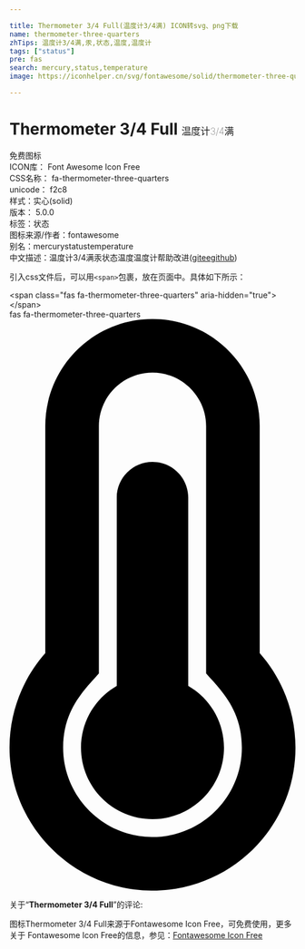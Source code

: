 ```yaml
---

title: Thermometer 3/4 Full(温度计3/4满) ICON转svg、png下载
name: thermometer-three-quarters
zhTips: 温度计3/4满,汞,状态,温度,温度计
tags: ["status"]
pre: fas
search: mercury,status,temperature
image: https://iconhelper.cn/svg/fontawesome/solid/thermometer-three-quarters.svg

---
```


# Thermometer 3/4 Full  <small style="font-size: 60%;font-weight: 100">温度计3/4满</small>


<div class="detail-page">
<p>
<span><span class="badge-success badge">免费图标</span> </span>
<br/>
<span>
ICON库：
<span class="badge-secondary badge">Font Awesome Icon Free</span> 
</span>
<br/>
<span>
CSS名称：
<span class="badge-secondary badge">fa-thermometer-three-quarters</span> 
</span>
<br/>
<span>
unicode：
<span class="badge-secondary badge">f2c8</span> 
<copy-btn content='f2c8' btn-title=""></copy-btn>
<copy-btn :content='String.fromCodePoint(parseInt("f2c8", 16))' btn-title="复制U"></copy-btn>
</span><br/><span>样式：<span class="badge-light badge">实心(solid)</span></span>
<br/>
<span>
版本：
<span class="badge-secondary badge">5.0.0</span> 
</span><br/><span>标签：<span class="badge-light badge"><router-link to="/tags/status.html">状态</router-link></span></span>
<br/>
<span>图标来源/作者：<span class="badge-light badge">fontawesome</span></span> 
<br/>
<span>别名：<span class="badge-light badge">mercury</span><span class="badge-light badge">status</span><span class="badge-light badge">temperature</span></span><br/><span class="zh-detail">中文描述：<span class="badge-primary badge">温度计3/4满</span><span class="badge-primary badge">汞</span><span class="badge-primary badge">状态</span><span class="badge-primary badge">温度</span><span class="badge-primary badge">温度计</span><span class="help-link"><span>帮助改进</span>(<a href="https://gitee.com/liuwave/icon-helper/edit/master/json/fontawesome/solid/thermometer-three-quarters.json" target="_blank" rel="noopener noreferrer">gitee</a><a href="https://github.com/liuwave/icon-helper/edit/master/json/fontawesome/solid/thermometer-three-quarters.json" target="_blank" rel="noopener noreferrer">github</a></span>)</span><br/>
</p>
</div>
<div class="alert alert-dark">
  <i class="fas fa-thermometer-three-quarters fa-xs"></i>
  <i class="fas fa-thermometer-three-quarters fa-sm"></i>
  <i class="fas fa-thermometer-three-quarters fa-lg"></i>
  <i class="fas fa-thermometer-three-quarters fa-2x"></i>
  <i class="fas fa-thermometer-three-quarters fa-3x"></i>
  <i class="fas fa-thermometer-three-quarters fa-5x"></i>
  <i class="fas fa-thermometer-three-quarters fa-7x"></i>
</div>
<div>
  <p>引入css文件后，可以用<code>&lt;span&gt;</code>包裹，放在页面中。具体如下所示：    
  </p>
  <div class="alert alert-primary" style="font-size: 14px">
    &lt;span class="fas fa-thermometer-three-quarters" aria-hidden="true"&gt;&lt;/span&gt;
    <copy-btn content='<span class="fas fa-thermometer-three-quarters" aria-hidden="true"></span>'></copy-btn>
  </div>
  <div class="alert alert-secondary">
    <i class="fas fa-thermometer-three-quarters"
    style="font-size: 24px"
    aria-hidden="true"></i> fas fa-thermometer-three-quarters
    <copy-btn content="fas fa-thermometer-three-quarters" btn-title="复制图标名称"></copy-btn>
  </div>
</div>
<div id="svg" class="svg-wrap">
<svg xmlns="http://www.w3.org/2000/svg" viewBox="0 0 256 512"><path d="M192 384c0 35.346-28.654 64-64 64-35.346 0-64-28.654-64-64 0-23.685 12.876-44.349 32-55.417V160c0-17.673 14.327-32 32-32s32 14.327 32 32v168.583c19.124 11.068 32 31.732 32 55.417zm32-84.653c19.912 22.563 32 52.194 32 84.653 0 70.696-57.303 128-128 128-.299 0-.609-.001-.909-.003C56.789 511.509-.357 453.636.002 383.333.166 351.135 12.225 321.755 32 299.347V96c0-53.019 42.981-96 96-96s96 42.981 96 96v203.347zM208 384c0-34.339-19.37-52.19-32-66.502V96c0-26.467-21.533-48-48-48S80 69.533 80 96v221.498c-12.732 14.428-31.825 32.1-31.999 66.08-.224 43.876 35.563 80.116 79.423 80.42L128 464c44.112 0 80-35.888 80-80z"/></svg>
</div>
<detail full-name='fa-thermometer-three-quarters'></detail>
<div class="icon-detail__container">
<p>关于“<b>Thermometer 3/4 Full</b>”的评论:</p>
</div>
<Vssue title="关于“Thermometer 3/4 Full”的评论" />    
<div><p>图标Thermometer 3/4 Full来源于Fontawesome Icon Free，可免费使用，更多关于  Fontawesome Icon Free的信息，参见：<a target="_blank" href="https://iconhelper.cn/fontawesome.html">Fontawesome Icon Free</a>
</p></div>
